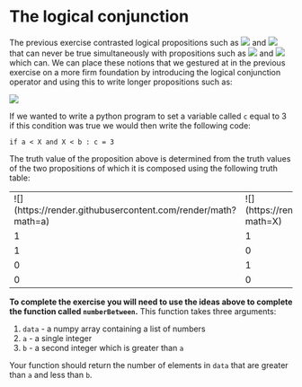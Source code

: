 # The logical conjunction

The previous exercise contrasted logical propositions such as ![](https://render.githubusercontent.com/render/math?math=X=1) and ![](https://render.githubusercontent.com/render/math?math=X=2) that can never be true simultaneously with propositions such as ![](https://render.githubusercontent.com/render/math?math=X<2) and ![](https://render.githubusercontent.com/render/math?math=X>1) which can.  We can place these notions that we gestured at in the previous exercise on a more firm foundation by introducing the logical conjunction operator and using this to write longer propositions such as:

![](https://render.githubusercontent.com/render/math?math=a<X\wedge\X<b)

If we wanted to write a python program to set a variable called `c` equal to 3 if this condition was true we would then write the following code:

````
if a < X and X < b : c = 3
````

The truth value of the proposition above is determined from the truth values of the two propositions of which it is composed using the following truth table:

<table>
  <tr> 
    <td>![](https://render.githubusercontent.com/render/math?math=a)</td>
    <td>![](https://render.githubusercontent.com/render/math?math=X)</td>
    <td>![](https://render.githubusercontent.com/render/math?math=ab)</td>
  </tr>  
  <tr><td>1</td><td>1</td><td>1</td></tr>
  <tr><td>1</td><td>0</td><td>0</td></tr>
  <tr><td>0</td><td>1</td><td>0</td></tr>
  <tr><td>0</td><td>0</td><td>0</td></tr>
</table>

__To complete the exercise you will need to use the ideas above to complete the function called `numberBetween`.__  This function takes three arguments:

1. `data` - a numpy array containing a list of numbers
2. `a` - a single integer  
3. `b` - a second integer which is greater than `a`

Your function should return the number of elements in `data` that are greater than `a` and less than `b`.

 

